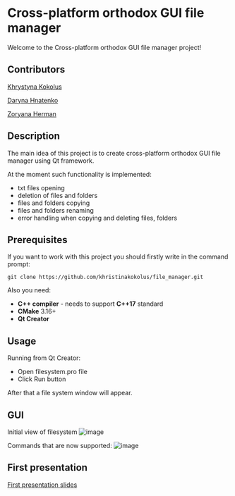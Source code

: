 # Сross-platform orthodox GUI file manager

Welcome to the Сross-platform orthodox GUI file manager project!

## Contributors
[Khrystyna Kokolus](https://github.com/khristinakokolus)

[Daryna Hnatenko](https://github.com/monberin)

[Zoryana Herman](https://github.com/zoriankaH)


## Description

The main idea of this project is to create cross-platform orthodox GUI file manager using Qt framework. 

At the moment such functionality is implemented:

- txt files opening
- deletion of files and folders
- files and folders copying
- files and folders renaming
- error handling when copying and deleting files, folders


## Prerequisites

If you want to work with this project you should firstly write in the command prompt:


```
git clone https://github.com/khristinakokolus/file_manager.git
```

Also you need:

- **C++ compiler** - needs to support **C++17** standard
- **CMake** 3.16+
- **Qt Creator**


## Usage

Running from Qt Creator:

- Open filesystem.pro file
- Click Run button

After that a file system window will appear.

## GUI

Initial view of filesystem
![image](https://user-images.githubusercontent.com/60686300/141324280-0e50284d-0001-4776-874f-fe451fea46a1.png)

Commands that are now supported:
![image](https://user-images.githubusercontent.com/60686300/141324618-b8e381b4-86a0-46cc-8fef-d0d11ad3b80d.png)


## First presentation

[First presentation slides](https://docs.google.com/presentation/d/1xPVH59MaYh2ianeHDTv_kOGeQmICnTemrLmcGMVIpr0/edit?usp=sharing)
